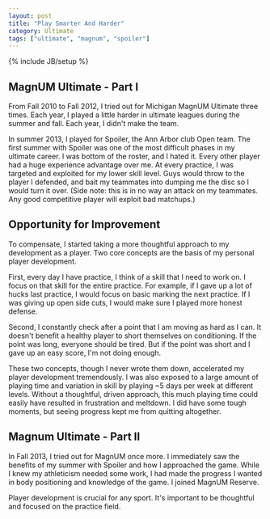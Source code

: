 ```yaml
---
layout: post
title: "Play Smarter And Harder"
category: Ultimate
tags: ["ultimate", "magnum", "spoiler"]
---
```

{% include JB/setup %}

## MagnUM Ultimate - Part I

From Fall 2010 to Fall 2012, I tried out for Michigan MagnUM Ultimate three times. Each year, I played a little harder in ultimate leagues during the summer and fall. Each year, I didn't make the team.

In summer 2013, I played for Spoiler, the Ann Arbor club Open team. The first summer with Spoiler was one of the most difficult phases in my ultimate career. I was bottom of the roster, and I hated it. Every other player had a huge experience advantage over me. At every practice, I was targeted and exploited for my lower skill level. Guys would throw to the player I defended, and bait my teammates into dumping me the disc so I would turn it over. (Side note: this is in no way an attack on my teammates. Any good competitive player will exploit bad matchups.)

## Opportunity for Improvement

To compensate, I started taking a more thoughtful approach to my development as a player. Two core concepts are the basis of my personal player development.

First, every day I have practice, I think of a skill that I need to work on. I focus on that skill for the entire practice. For example, if I gave up a lot of hucks last practice, I would focus on basic marking the next practice. If I was giving up open side cuts, I would make sure I played more honest defense.

Second, I constantly check after a point that I am moving as hard as I can. It doesn't benefit a healthy player to short themselves on conditioning. If the point was long, everyone should be tired. But if the point was short and I gave up an easy score, I'm not doing enough.

These two concepts, though I never wrote them down, accelerated my player development tremendously. I was also exposed to a large amount of playing time and variation in skill by playing ~5 days per week at different levels. Without a thoughtful, driven approach, this much playing time could easily have resulted in frustration and meltdown. I did have some tough moments, but seeing progress kept me from quitting altogether.

## Magnum Ultimate - Part II

In Fall 2013, I tried out for MagnUM once more. I immediately saw the benefits of my summer with Spoiler and how I approached the game. While I knew my athleticism needed some work, I had made the progress I wanted in body positioning and knowledge of the game. I joined MagnUM Reserve.

Player development is crucial for any sport. It's important to be thoughtful and focused on the practice field.
